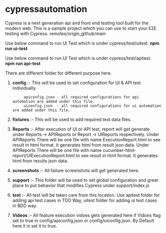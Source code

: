 # cypressautomation

Cypress is a next generation api and front end testing tool built for the modern web. This is a sample project which you can use to start your E2E testing with Cypress.
remotes/origin_github/main

Use below command to run UI Test which is under cypress/test/uitest.
**npm run ui-test**

Use below command to run UI Test which is under cypress/test/apitest.
**npm run api-test**

There are different folder for different purpose here.
1. **config**      :- This will be used to set configuration for UI & API test individually.

			apiconfig.json - all required configurations for api automation are added under this file. 
			uiconfig.json  - all required configurations for ui automation are added under this file.
3. **fixtures**    :- This will be used to add required test data files.
4. **Reports**     :- After execution of UI or API test, report will get generate under Reports -> APIReports or Report -> UIReports respectively.
Under APIReports There will be one file with name ExecutionReport.html to see result in html format. It generates html from result json data.
Under APIReports There will be one file with name cucumber-html-report/UIExecutionReport.html to see result in html format. It generates html from results json data.
4. **screenshots** :- All failure screenshots will get generated here.
5. **support**     :- This folder will be used to set global configuration and great place to put behavior that modifies Cypress under support/index.js
6. **test**        :- All test will be taken care from this location. Use apitest folder for adding api test cases in TDD Way, uitest folder for adding ui test cases in BDD way.
7. **Videos**      :- All feature execution vidoes gets generated here if Vidoes flag set to true in config/apiconfig.json or config/uiconfig.json. By Default here it is set it to                       true.
